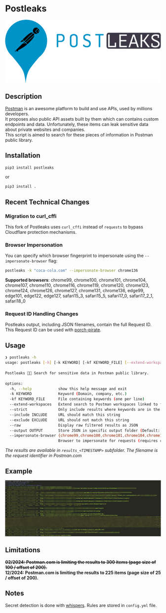 # Postleaks

![](assets/postleaks-50.png)

## Description

[Postman](https://www.postman.com/home) is an awesome platform to build and use APIs, used by millions developers.  
It proposes also public API assets built by them which can contains custom endpoints and data. Unfortunately, these items can leak sensitive data about private websites and companies.  
This script is aimed to search for these pieces of information in Postman public library.

## Installation

```bash
pip3 install postleaks
```

or 

```bash
pip3 install .
```

## Recent Technical Changes

### Migration to curl_cffi
This fork of Postleaks uses `curl_cffi` instead of `requests` to bypass Cloudflare protection mechanisms.

### Browser Impersonation
You can specify which browser fingerprint to impersonate using the `--impersonate-browser` flag:

```bash
postleaks -k "coca-cola.com" --impersonate-browser chrome136
```

**Supported browsers**: chrome99, chrome100, chrome101, chrome104, chrome107, chrome110, chrome116, chrome119, chrome120, chrome123, chrome124, chrome126, chrome127, chrome131, chrome136, edge99, edge101, edge122, edge127, safari15_3, safari15_5, safari17_0, safari17_2_1, safari18_0

### Request ID Handling Changes
Postleaks output, including JSON filenames, contain the full Request ID. This Request ID can be used with [porch-pirate](https://github.com/MandiantThreatIntel/porch-pirate).

## Usage

```bash
❯ postleaks -h
usage: postleaks [-h] [-k KEYWORD] [-kf KEYWORD_FILE] [--extend-workspaces] [--strict] [--include INCLUDE] [--exclude EXCLUDE] [--raw] [--output OUTPUT] [--impersonate-browser {chrome99,chrome100,chrome101,chrome104,chrome107,chrome110,chrome116,chrome119,chrome120,chrome123,chrome124,chrome126,edge99,edge101,edge127,safari15_3,safari15_5,safari17_0,safari18_0}]

Postleaks 🚀💧 Search for sensitive data in Postman public library.

options:
  -h, --help            show this help message and exit
  -k KEYWORD            Keyword (Domain, company, etc.)
  -kf KEYWORD_FILE      File containing keywords (one per line)
  --extend-workspaces   Extend search to Postman workspaces linked to found requests (warning: request consuming and risk of false positive)
  --strict              Only include results where keywords are in the URL (warning: could miss some results where the final URL is a variable)
  --include INCLUDE     URL should match this string
  --exclude EXCLUDE     URL should not match this string
  --raw                 Display raw filtered results as JSON
  --output OUTPUT       Store JSON in specific output folder (Default: results_<TIMESTAMP>)
  --impersonate-browser {chrome99,chrome100,chrome101,chrome104,chrome107,chrome110,chrome116,chrome119,chrome120,chrome123,chrome124,chrome126,edge99,edge101,edge127,safari15_3,safari15_5,safari17_0,safari18_0}
                        Browser to impersonate for requests (requires curl_cffi). Helps bypass Cloudflare protection. (default: Chrome120)
```

*The results are available in `results_<TIMESTAMP>` subfolder. The filename is the request identifier in Postman.com*

## Example

![](assets/example.png)

## Limitations

**~~02/2024: Postman.com is limiting the results to 300 items (page size of 100 / offset of 200).~~**  
**12/2024: Postman.com is limiting the results to 225 items (page size of 25 / offset of 200).**

## Notes

Secret detection is done with [whispers](https://github.com/adeptex/whispers). Rules are stored in `config.yml` file.
